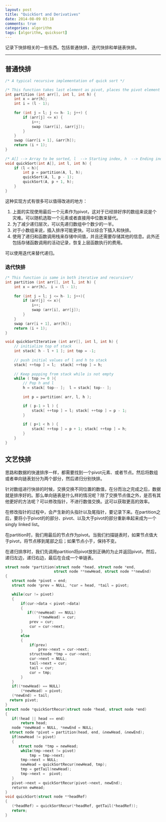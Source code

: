 ```yaml
---
layout: post
title: "QuickSort and Derivatives"
date: 2014-08-09 03:18
comments: true
categories: algorithm
tags: [algorithm, quicksort]
---
```


记录下快排相关的一些东西。包括普通快排，迭代快排和单链表快排。

----------

<!--more-->

## 普通快排 ##

``` c++
/* A typical recursive implementation of quick sort */

/* This function takes last element as pivot, places the pivot element at its correct position in sorted array, and places all smaller (smaller than pivot) to left of pivot and all greater elements to right of pivot */
int partition (int arr[], int l, int h) {
    int x = arr[h];
    int i = (l - 1);
 
    for (int j = l; j <= h- 1; j++) {
        if (arr[j] <= x) {
            i++;
            swap (&arr[i], &arr[j]);
        }
    }
    swap (&arr[i + 1], &arr[h]);
    return (i + 1);
}
 
/* A[] --> Array to be sorted, l  --> Starting index, h  --> Ending index */
void quickSort(int A[], int l, int h) {
    if (l < h){        
        int p = partition(A, l, h);
        quickSort(A, l, p - 1);  
        quickSort(A, p + 1, h);
    }
}
```

这种实现方式有很多可以值得改进的地方：

1. 上面的实现使用最后一个元素作为pivot，这对于已经排好序的数组来说是个灾难。可以随机选取一个元素或者直接用中位数来替代。
2. 为了减少递归层次，可以先递归数组中个数少的一半。
3. 对于小数组来说，插入排序可能更快。可以综合下插入和快排。
4. 使用了递归和函数调用栈来存储中间值，并且还需要存储其他的信息。此外还包括存储函数调用的活动记录，恢复上层函数执行的费用。

可以使用迭代来替代递归。

### 迭代快排 ###


``` c++
/* This function is same in both iterative and recursive*/
int partition (int arr[], int l, int h) {
    int x = arr[h]， i = (l - 1);
 
    for (int j = l; j <= h- 1; j++){
        if (arr[j] <= x){
            i++;
            swap (arr[i], arr[j]);
        }
    }
    swap (arr[i + 1], arr[h]);
    return (i + 1);
}

void quickSortIterative (int arr[], int l, int h) {
	// initialize top of stack
    int stack[ h - l + 1 ]; int top = -1;
 
    // push initial values of l and h to stack
    stack[ ++top ] = l;  stack[ ++top ] = h;
 
    // Keep popping from stack while is not empty
    while ( top >= 0 ){
        // Pop h and l
        h = stack[ top-- ];  l = stack[ top-- ];
 
        int p = partition( arr, l, h );

        if ( p-1 > l ) {
            stack[ ++top ] = l; stack[ ++top ] = p - 1;
        }
 
        if ( p+1 < h ) {
            stack[ ++top ] = p + 1; stack[ ++top ] = h;
        }
    }
}
```

## 文艺快排 ##

思路和数据的快速排序一样，都需要找到一个pivot元素、或者节点。然后将数组或者单向链表划分为两个部分，然后递归分别快排。

针对数组进行快排的时候，交换交换不同位置的数值，在分而治之完成之后，数据就是排序好的。那么单向链表是什么样的情况呢？除了交换节点值之外，是否有其他更好的方法呢？可以修改指针，不进行数值交换。这可以获取更高的效率。

在修改指针的过程中，会产生新的头指针以及尾指针，要记录下来。在partition之后，要将小于pivot的的部分、pivot、以及大于pivot的部分重新串起来成为一个singly linked list。

在partition时，我们用最后的节点作为pivot。当我们扫描链表时，如果节点值大于pivot，将节点移到尾部之后；如果节点小于，保持不变。

在递归排序时，我们先调用partition将pivot放到正确的为止并返回pivot，然后，递归左边，递归右边，最后在合成一个单链表。

``` c++
struct node *partition(struct node *head, struct node *end,  
                      struct node **newHead, struct node **newEnd)
{
   struct node *pivot = end;
   struct node *prev = NULL, *cur = head, *tail = pivot;

   while(cur != pivot)
   {
       if(cur->data < pivot->data)
       {
          if((*newHead) == NULL)
               (*newHead) = cur;
           prev = cur;  
           cur = cur->next;
       }
       else
       {
           if(prev)
               prev->next = cur->next;
           structnode *tmp = cur->next;
           cur->next = NULL;
           tail->next = cur;
           tail = cur;
           cur = tmp;
       }
   }
   if((*newHead) == NULL)
       (*newHead) = pivot;
   (*newEnd) = tail;
  return pivot;
}
struct node *quickSortRecur(struct node *head, struct node *end)
{
   if(!head || head == end)
       return head;
   node *newHead = NULL, *newEnd = NULL;
  struct node *pivot = partition(head, end, &newHead, &newEnd);
   if(newHead != pivot)
   {
      struct node *tmp = newHead;
       while(tmp->next != pivot)
           tmp = tmp->next;
       tmp->next = NULL;
       newHead = quickSortRecur(newHead, tmp);
       tmp = getTail(newHead);
       tmp->next =  pivot;
   }
   pivot->next = quickSortRecur(pivot->next, newEnd);
   returnn ewHead;
}
void quickSort(struct node **headRef)
{
   (*headRef) = quickSortRecur(*headRef, getTail(*headRef));
   return;
}
```